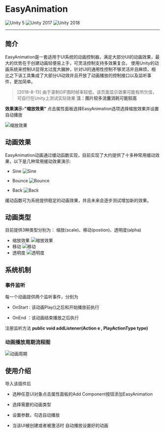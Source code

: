 # EasyAnimation

![Unity 5][1] ![Unity 2017][2] ![Unity 2018][3]

---

## 简介

EasyAnimation是一套适用于UI系统的动画控制器，满足大部分UI的动画效果，最大的优势在于创建动画轻便易上手，可灵活控制支持多效果复合。
使用Unity的动画系统来控制UI显得太过庞大臃肿，针对UI的通用性控制不够灵活并且麻烦，相比之下该工具集成了大部分UI动效并且开放了动画播放的控制接口以及监听事件，更加简单。
> [2018-8-13] 由于录制GIF图时帧率较低，该页面显示效果可能有所欠佳，可自行在Unity上测试实际效果 
> **注：图片较多流量消耗可能较高**

**效果演示-"缩放效果"** 
点击属性面板选择EasyAnimation选项选择缩放效果并设置自动播放

![缩放效果][4]

## 动画效果

EasyAnimation动画通过缓动函数实现，目前实现了大约提供了十多种常用缓动效果，以下是几种常用缓动效果演示:

- Sine
![Sine][5]

- Bounce
![Bounce][6]

- Back
![Back][7]

缓动函数可为系统提供稳定的动画效果，并且未来会逐步测试增加新的效果。

## 动画类型

目前提供3种类型分别为： 缩放(scale)、移动(postion)、透明度(alpha)

- 缩放效果
![缩放效果][8]
- 移动
![移动][9]
- 透明度
![透明度][10]

## 系统机制

### 事件监听

每一个动画提供两个监听事件，分别为

- OnStart : 该动画Play()之后和开始播放前执行

- OnEnd ：该动画结束播放之后执行

注册监听方法
**public void addListener(Action e , PlayActionType type)**

### 动画播放周期流程图

![动画周期][11]

## 使用介绍

导入该插件后

- 选种任意UI对象点击属性面板的Add Component按钮添加EasyAnimation

- 选择需要的动画类型

- 设置参数，勾选自动播放

- 当该UI被创建或者被激活时 自动播放设置好的动画

  [1]: https://img.shields.io/badge/Unity-5-red.svg
  [2]: https://img.shields.io/badge/Unity-2017-blue.svg
  [3]: https://img.shields.io/badge/Unity-2018-green.svg
  [4]: https://fold.oss-cn-shanghai.aliyuncs.com/Geeit/EasyAnimation/1001.gif
  [5]: https://fold.oss-cn-shanghai.aliyuncs.com/Geeit/EasyAnimation/1003.gif
  [6]: https://fold.oss-cn-shanghai.aliyuncs.com/Geeit/EasyAnimation/1004.gif
  [7]: https://fold.oss-cn-shanghai.aliyuncs.com/Geeit/EasyAnimation/1005.gif
  [8]: https://fold.oss-cn-shanghai.aliyuncs.com/Geeit/EasyAnimation/1001.gif
  [9]: https://fold.oss-cn-shanghai.aliyuncs.com/Geeit/EasyAnimation/1007.gif
  [10]: https://fold.oss-cn-shanghai.aliyuncs.com/Geeit/EasyAnimation/1006.gif
  [11]: https://fold.oss-cn-shanghai.aliyuncs.com/Geeit/EasyAnimation/1008.png